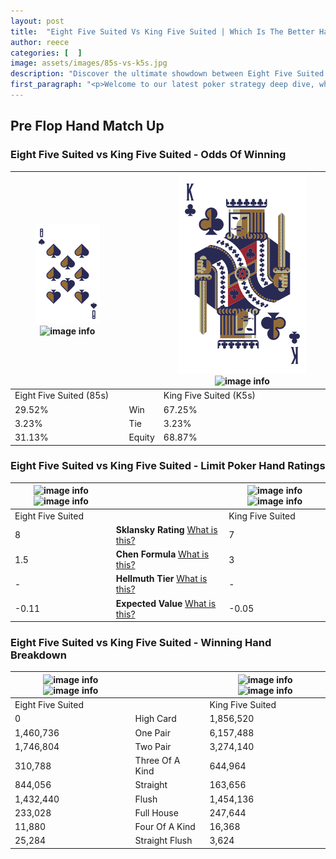 ```yaml
---
layout: post
title:  "Eight Five Suited Vs King Five Suited | Which Is The Better Hand In Poker? A Complete Guide"
author: reece
categories: [  ]
image: assets/images/85s-vs-k5s.jpg
description: "Discover the ultimate showdown between Eight Five Suited and King Five Suited in poker! Uncover the odds, strategies, and scenarios where one hand triumphs over the other. Get ready to up your poker game with this thrilling analysis."
first_paragraph: "<p>Welcome to our latest poker strategy deep dive, where we're pitting two distinct hands against each other in a high-stakes showdown: Eight Five Suited vs King Five Suited.</p><p>In the dynamic world of poker, every decision counts, and knowing which hand holds the upper hand is key to your success at the table.</p><p>In this article, we'll dissect these two hands, explore the scenarios where one dominates the other, and equip you with the knowledge to make strategic choices that can tip the odds in your favor.</p><p>Get ready to unravel the intriguing dynamics of these poker hands and elevate your game to new heights.</p>"
---
```




[comment]: # (sp0)

## Pre Flop Hand Match Up

<div class="table hand-ratings" markdown="1"> 



### Eight Five Suited vs King Five Suited - Odds Of Winning


    
| ![image info](assets/images/hand1/8.png) ![image info](assets/images/hand1/5s.png) |  | ![image info](assets/images/hand2/K.png) ![image info](assets/images/hand2/5s.png) |
| -------- | -------- | -------- |
| Eight Five Suited (85s) |  | King Five Suited (K5s) |
| 29.52% | Win | 67.25% |
| 3.23% | Tie | 3.23% |
| 31.13% | Equity | 68.87% |




[comment]: # (sp1)



### Eight Five Suited vs King Five Suited - Limit Poker Hand Ratings


    
| ![image info](https://www.riverpairs.com/assets/images/hand1/8.png) ![image info](https://www.riverpairs.com/assets/images/hand1/5s.png) |  | ![image info](https://www.riverpairs.com/assets/images/hand2/K.png) ![image info](https://www.riverpairs.com/assets/images/hand2/5s.png) |
| -------- | -------- | -------- |
| Eight Five Suited |  | King Five Suited |
| 8 | **Sklansky Rating** [What is this?](/sklansky-rating-explained) | 7 |
| 1.5 | **Chen Formula** [What is this?](/chen-formula-explained) | 3 |
| - | **Hellmuth Tier** [What is this?](/Hellmuth-tier-explained) | - |
| -0.11 | **Expected Value** [What is this?](/expected-value-explained) | -0.05 |




[comment]: # (sp2)



### Eight Five Suited vs King Five Suited - Winning Hand Breakdown


    
| ![image info](https://www.riverpairs.com/assets/images/hand1/8.png) ![image info](https://www.riverpairs.com/assets/images/hand1/5s.png) |  | ![image info](https://www.riverpairs.com/assets/images/hand2/K.png) ![image info](https://www.riverpairs.com/assets/images/hand2/5s.png) |
| -------- | -------- | -------- |
| Eight Five Suited |  | King Five Suited |
| 0 | High Card | 1,856,520 |
| 1,460,736 | One Pair | 6,157,488 |
| 1,746,804 | Two Pair | 3,274,140 |
| 310,788 | Three Of A Kind | 644,964 |
| 844,056 | Straight | 163,656 |
| 1,432,440 | Flush | 1,454,136 |
| 233,028 | Full House | 247,644 |
| 11,880 | Four Of A Kind | 16,368 |
| 25,284 | Straight Flush | 3,624 |




[comment]: # (sp3)



</div>

[comment]: # (sp4)



[comment]: # (sp5)


